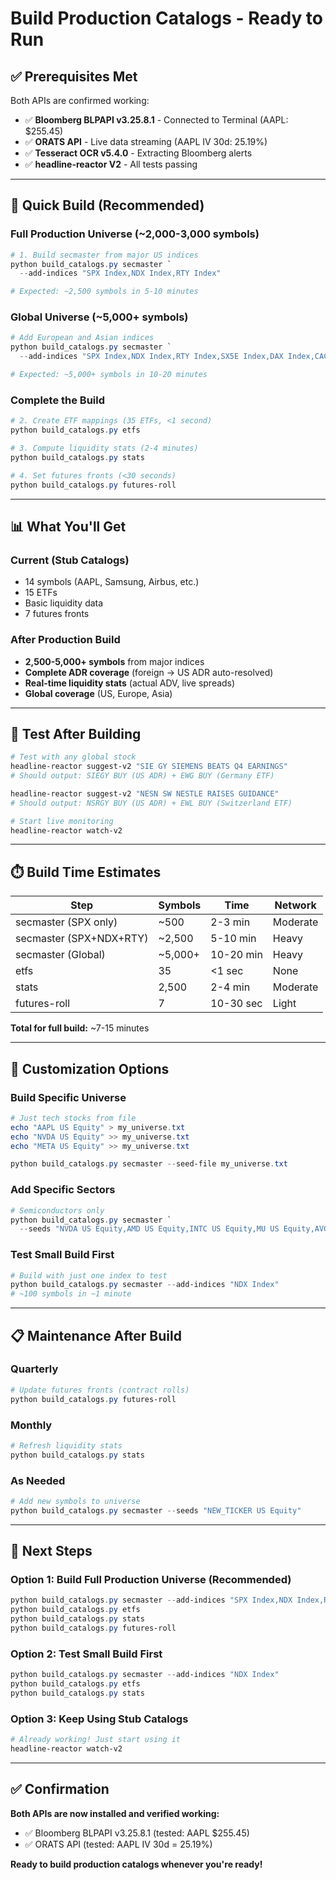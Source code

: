 # Build Production Catalogs - Ready to Run

## ✅ Prerequisites Met

Both APIs are confirmed working:
- ✅ **Bloomberg BLPAPI v3.25.8.1** - Connected to Terminal (AAPL: $255.45)
- ✅ **ORATS API** - Live data streaming (AAPL IV 30d: 25.19%)
- ✅ **Tesseract OCR v5.4.0** - Extracting Bloomberg alerts
- ✅ **headline-reactor V2** - All tests passing

---

## 🎯 Quick Build (Recommended)

### Full Production Universe (~2,000-3,000 symbols)
```powershell
# 1. Build secmaster from major US indices
python build_catalogs.py secmaster `
  --add-indices "SPX Index,NDX Index,RTY Index"

# Expected: ~2,500 symbols in 5-10 minutes
```

### Global Universe (~5,000+ symbols)
```powershell
# Add European and Asian indices
python build_catalogs.py secmaster `
  --add-indices "SPX Index,NDX Index,RTY Index,SX5E Index,DAX Index,CAC Index,UKX Index,NKY Index,HSI Index,KOSPI Index"

# Expected: ~5,000+ symbols in 10-20 minutes
```

### Complete the Build
```powershell
# 2. Create ETF mappings (35 ETFs, <1 second)
python build_catalogs.py etfs

# 3. Compute liquidity stats (2-4 minutes)
python build_catalogs.py stats

# 4. Set futures fronts (<30 seconds)
python build_catalogs.py futures-roll
```

---

## 📊 What You'll Get

### Current (Stub Catalogs)
- 14 symbols (AAPL, Samsung, Airbus, etc.)
- 15 ETFs  
- Basic liquidity data
- 7 futures fronts

### After Production Build
- **2,500-5,000+ symbols** from major indices
- **Complete ADR coverage** (foreign → US ADR auto-resolved)
- **Real-time liquidity stats** (actual ADV, live spreads)
- **Global coverage** (US, Europe, Asia)

---

## 🧪 Test After Building

```powershell
# Test with any global stock
headline-reactor suggest-v2 "SIE GY SIEMENS BEATS Q4 EARNINGS"
# Should output: SIEGY BUY (US ADR) + EWG BUY (Germany ETF)

headline-reactor suggest-v2 "NESN SW NESTLE RAISES GUIDANCE"
# Should output: NSRGY BUY (US ADR) + EWL BUY (Switzerland ETF)

# Start live monitoring
headline-reactor watch-v2
```

---

## ⏱️ Build Time Estimates

| Step | Symbols | Time | Network |
|------|---------|------|---------|
| secmaster (SPX only) | ~500 | 2-3 min | Moderate |
| secmaster (SPX+NDX+RTY) | ~2,500 | 5-10 min | Heavy |
| secmaster (Global) | ~5,000+ | 10-20 min | Heavy |
| etfs | 35 | <1 sec | None |
| stats | 2,500 | 2-4 min | Moderate |
| futures-roll | 7 | 10-30 sec | Light |

**Total for full build:** ~7-15 minutes

---

## 🔧 Customization Options

### Build Specific Universe
```powershell
# Just tech stocks from file
echo "AAPL US Equity" > my_universe.txt
echo "NVDA US Equity" >> my_universe.txt
echo "META US Equity" >> my_universe.txt

python build_catalogs.py secmaster --seed-file my_universe.txt
```

### Add Specific Sectors
```powershell
# Semiconductors only
python build_catalogs.py secmaster `
  --seeds "NVDA US Equity,AMD US Equity,INTC US Equity,MU US Equity,AVGO US Equity"
```

### Test Small Build First
```powershell
# Build with just one index to test
python build_catalogs.py secmaster --add-indices "NDX Index"
# ~100 symbols in ~1 minute
```

---

## 📋 Maintenance After Build

### Quarterly
```powershell
# Update futures fronts (contract rolls)
python build_catalogs.py futures-roll
```

### Monthly  
```powershell
# Refresh liquidity stats
python build_catalogs.py stats
```

### As Needed
```powershell
# Add new symbols to universe
python build_catalogs.py secmaster --seeds "NEW_TICKER US Equity"
```

---

## 🎯 Next Steps

### Option 1: Build Full Production Universe (Recommended)
```powershell
python build_catalogs.py secmaster --add-indices "SPX Index,NDX Index,RTY Index"
python build_catalogs.py etfs
python build_catalogs.py stats
python build_catalogs.py futures-roll
```

### Option 2: Test Small Build First
```powershell
python build_catalogs.py secmaster --add-indices "NDX Index"
python build_catalogs.py etfs
python build_catalogs.py stats
```

### Option 3: Keep Using Stub Catalogs
```powershell
# Already working! Just start using it
headline-reactor watch-v2
```

---

## ✅ Confirmation

**Both APIs are now installed and verified working:**
- ✅ Bloomberg BLPAPI v3.25.8.1 (tested: AAPL $255.45)
- ✅ ORATS API (tested: AAPL IV 30d = 25.19%)

**Ready to build production catalogs whenever you're ready!**

